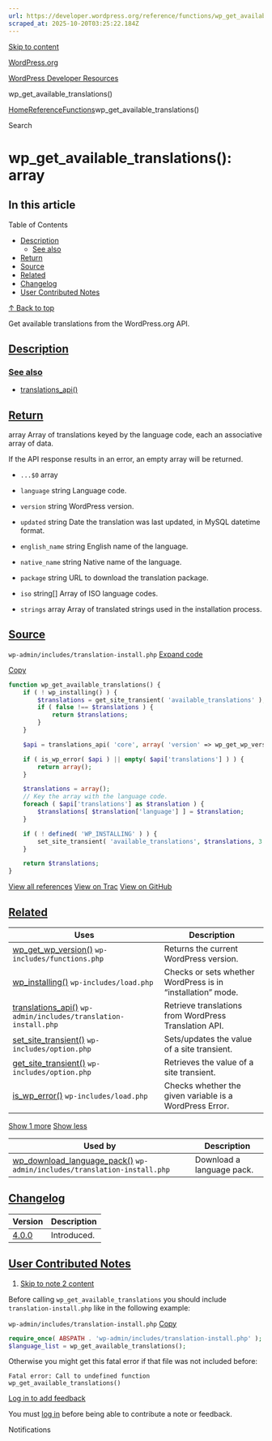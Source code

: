 ```yaml
---
url: https://developer.wordpress.org/reference/functions/wp_get_available_translations
scraped_at: 2025-10-20T03:25:22.184Z
---
```


[Skip to content](https://developer.wordpress.org/reference/functions/wp_get_available_translations/#wp--skip-link--target)

[WordPress.org](https://wordpress.org/)

[WordPress Developer Resources](https://developer.wordpress.org/)

wp\_get\_available\_translations()


[Home](https://developer.wordpress.org/)[Reference](https://developer.wordpress.org/reference/)[Functions](https://developer.wordpress.org/reference/functions/)wp\_get\_available\_translations()

Search

# wp\_get\_available\_translations(): array

## In this article

Table of Contents

- [Description](https://developer.wordpress.org/reference/functions/wp_get_available_translations/#description)
  - [See also](https://developer.wordpress.org/reference/functions/wp_get_available_translations/#see-also)
- [Return](https://developer.wordpress.org/reference/functions/wp_get_available_translations/#return)
- [Source](https://developer.wordpress.org/reference/functions/wp_get_available_translations/#source)
- [Related](https://developer.wordpress.org/reference/functions/wp_get_available_translations/#related)
- [Changelog](https://developer.wordpress.org/reference/functions/wp_get_available_translations/#changelog)
- [User Contributed Notes](https://developer.wordpress.org/reference/functions/wp_get_available_translations/#user-contributed-notes)

[↑ Back to top](https://developer.wordpress.org/reference/functions/wp_get_available_translations/#wp--skip-link--target)

Get available translations from the WordPress.org API.

## [Description](https://developer.wordpress.org/reference/functions/wp_get_available_translations/\#description)

### [See also](https://developer.wordpress.org/reference/functions/wp_get_available_translations/\#see-also)

- [translations\_api()](https://developer.wordpress.org/reference/functions/translations_api)

## [Return](https://developer.wordpress.org/reference/functions/wp_get_available_translations/\#return)

array Array of translations keyed by the language code, each an associative array of data.

If the API response results in an error, an empty array will be returned.

- `...$0` array


- `language` string
Language code.

- `version` string
WordPress version.

- `updated` string
Date the translation was last updated, in MySQL datetime format.

- `english_name` string
English name of the language.

- `native_name` string
Native name of the language.

- `package` string
URL to download the translation package.

- `iso` string\[\]
Array of ISO language codes.

- `strings` array
Array of translated strings used in the installation process.


## [Source](https://developer.wordpress.org/reference/functions/wp_get_available_translations/\#source)

`wp-admin/includes/translation-install.php`
[Expand code](https://developer.wordpress.org/reference/functions/wp_get_available_translations/#)

[Copy](https://developer.wordpress.org/reference/functions/wp_get_available_translations/#)

```php
function wp_get_available_translations() {
	if ( ! wp_installing() ) {
		$translations = get_site_transient( 'available_translations' );
		if ( false !== $translations ) {
			return $translations;
		}
	}

	$api = translations_api( 'core', array( 'version' => wp_get_wp_version() ) );

	if ( is_wp_error( $api ) || empty( $api['translations'] ) ) {
		return array();
	}

	$translations = array();
	// Key the array with the language code.
	foreach ( $api['translations'] as $translation ) {
		$translations[ $translation['language'] ] = $translation;
	}

	if ( ! defined( 'WP_INSTALLING' ) ) {
		set_site_transient( 'available_translations', $translations, 3 * HOUR_IN_SECONDS );
	}

	return $translations;
}

```

[View all references](https://developer.wordpress.org/reference/files/wp-admin/includes/translation-install.php/) [View on Trac](https://core.trac.wordpress.org/browser/tags/6.8.3/src/wp-admin/includes/translation-install.php#L167) [View on GitHub](https://github.com/WordPress/wordpress-develop/blob/6.8.3/src/wp-admin/includes/translation-install.php#L167-L192)

## [Related](https://developer.wordpress.org/reference/functions/wp_get_available_translations/\#related)

| Uses | Description |
| --- | --- |
| [wp\_get\_wp\_version()](https://developer.wordpress.org/reference/functions/wp_get_wp_version/) `wp-includes/functions.php` | Returns the current WordPress version. |
| [wp\_installing()](https://developer.wordpress.org/reference/functions/wp_installing/) `wp-includes/load.php` | Checks or sets whether WordPress is in “installation” mode. |
| [translations\_api()](https://developer.wordpress.org/reference/functions/translations_api/) `wp-admin/includes/translation-install.php` | Retrieve translations from WordPress Translation API. |
| [set\_site\_transient()](https://developer.wordpress.org/reference/functions/set_site_transient/) `wp-includes/option.php` | Sets/updates the value of a site transient. |
| [get\_site\_transient()](https://developer.wordpress.org/reference/functions/get_site_transient/) `wp-includes/option.php` | Retrieves the value of a site transient. |
| [is\_wp\_error()](https://developer.wordpress.org/reference/functions/is_wp_error/) `wp-includes/load.php` | Checks whether the given variable is a WordPress Error. |

[Show 1 more](https://developer.wordpress.org/reference/functions/wp_get_available_translations/#) [Show less](https://developer.wordpress.org/reference/functions/wp_get_available_translations/#)

| Used by | Description |
| --- | --- |
| [wp\_download\_language\_pack()](https://developer.wordpress.org/reference/functions/wp_download_language_pack/) `wp-admin/includes/translation-install.php` | Download a language pack. |

## [Changelog](https://developer.wordpress.org/reference/functions/wp_get_available_translations/\#changelog)

| Version | Description |
| --- | --- |
| [4.0.0](https://developer.wordpress.org/reference/since/4.0.0/) | Introduced. |

## [User Contributed Notes](https://developer.wordpress.org/reference/functions/wp_get_available_translations/\#user-contributed-notes)

1. [Skip to note 2 content](https://developer.wordpress.org/reference/functions/wp_get_available_translations/#comment-content-1567)



Before calling `wp_get_available_translations` you should include `translation-install.php` like in the following example:





`wp-admin/includes/translation-install.php`
[Copy](https://developer.wordpress.org/reference/functions/wp_get_available_translations/#)




```php
require_once( ABSPATH . 'wp-admin/includes/translation-install.php' );
$language_list = wp_get_available_translations();
```





Otherwise you might get this fatal error if that file was not included before:

`Fatal error: Call to undefined function wp_get_available_translations()`





[Log in to add feedback](https://login.wordpress.org/?redirect_to=https%3A%2F%2Fdeveloper.wordpress.org%2Freference%2Ffunctions%2Fwp_get_available_translations%2F%3Freplytocom%3D1567%23feedback-editor-1567)


You must [log in](https://login.wordpress.org/?redirect_to=https%3A%2F%2Fdeveloper.wordpress.org%2Freference%2Ffunctions%2Fwp_get_available_translations%2F) before being able to contribute a note or feedback.

Notifications